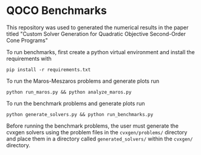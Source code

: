 # QOCO Benchmarks

This repository was used to generated the numerical results in the paper titled "Custom Solver Generation for Quadratic Objective Second-Order Cone Programs"

To run benchmarks, first create a python virtual environment and install the requirements with

```
pip install -r requirements.txt
```


To run the Maros-Meszaros problems and generate plots run

```
python run_maros.py && python analyze_maros.py
```


To run the benchmark problems and generate plots run

```
python generate_solvers.py && python run_benchmarks.py
```
Before running the benchmark problems, the user must generate the cvxgen solvers using the problem files in the `cvxgen/problems/` directory and place them in a directory called `generated_solvers/` within the `cvxgen/` directory.
